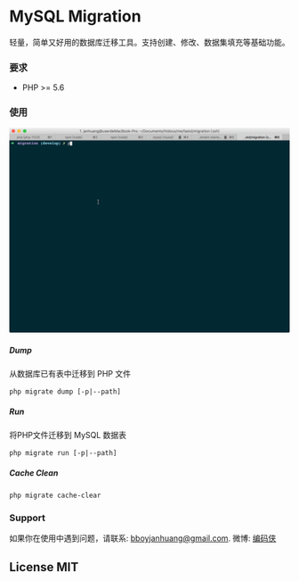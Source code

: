 # MySQL Migration

轻量，简单又好用的数据库迁移工具。支持创建、修改、数据集填充等基础功能。

### 要求

* PHP >= 5.6

### 使用

![usage](docs/2017-04-30%2014.20.26.gif)

##### Dump

从数据库已有表中迁移到 PHP 文件
 
```
php migrate dump [-p|--path]
```

##### Run

将PHP文件迁移到 MySQL 数据表

```
php migrate run [-p|--path]
```

##### Cache Clean

```
php migrate cache-clear
```

### Support

如果你在使用中遇到问题，请联系: [bboyjanhuang@gmail.com](mailto:bboyjanhuang@gmail.com). 微博: [编码侠](http://weibo.com/ecbboyjan)

## License MIT
